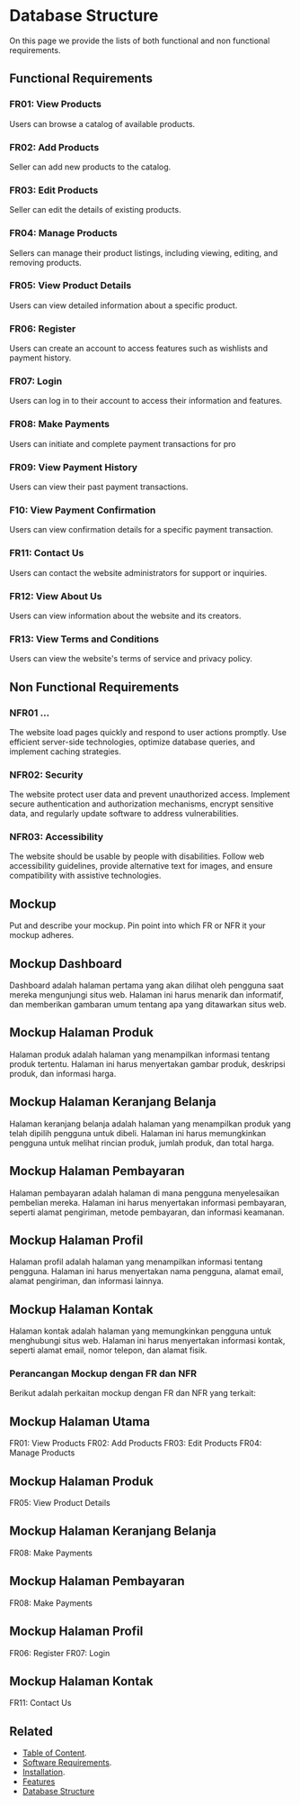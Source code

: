 # Database Structure

On this page we provide the lists of both functional and non functional requirements.

## Functional Requirements

### FR01: View Products

Users can browse a catalog of available products.

### FR02: Add Products

Seller can add new products to the catalog.

### FR03: Edit Products

Seller can edit the details of existing products.

### FR04: Manage Products

Sellers can manage their product listings, including viewing, editing, and removing products.

### FR05: View Product Details

Users can view detailed information about a specific product.

### FR06:  Register

Users can create an account to access features such as wishlists and payment history.

### FR07: Login
Users can log in to their account to access their information and features.

### FR08: Make Payments
Users can initiate and complete payment transactions for pro

### FR09: View Payment History
Users can view their past payment transactions.

### F10: View Payment Confirmation
Users can view confirmation details for a specific payment transaction.

### FR11: Contact Us
Users can contact the website administrators for support or inquiries.

### FR12: View About Us
Users can view information about the website and its creators.

### FR13: View Terms and Conditions
Users can view the website's terms of service and privacy policy.

## Non Functional Requirements

### NFR01 ...

The website load pages quickly and respond to user actions promptly. Use efficient server-side technologies, optimize database queries, and implement caching strategies.


### NFR02: Security

The website protect user data and prevent unauthorized access. Implement secure authentication and authorization mechanisms, encrypt sensitive data, and regularly update software to address vulnerabilities.

### NFR03: Accessibility

The website should be usable by people with disabilities. Follow web accessibility guidelines, provide alternative text for images, and ensure compatibility with assistive technologies.



## Mockup

Put and describe your mockup. Pin point into which FR or NFR it your mockup adheres.

## Mockup Dashboard

Dashboard adalah halaman pertama yang akan dilihat oleh pengguna saat mereka mengunjungi situs web. Halaman ini harus menarik dan informatif, dan memberikan gambaran umum tentang apa yang ditawarkan situs web.

## Mockup Halaman Produk

Halaman produk adalah halaman yang menampilkan informasi tentang produk tertentu. Halaman ini harus menyertakan gambar produk, deskripsi produk, dan informasi harga.

## Mockup Halaman Keranjang Belanja

Halaman keranjang belanja adalah halaman yang menampilkan produk yang telah dipilih pengguna untuk dibeli. Halaman ini harus memungkinkan pengguna untuk melihat rincian produk, jumlah produk, dan total harga.

## Mockup Halaman Pembayaran

Halaman pembayaran adalah halaman di mana pengguna menyelesaikan pembelian mereka. Halaman ini harus menyertakan informasi pembayaran, seperti alamat pengiriman, metode pembayaran, dan informasi keamanan.

## Mockup Halaman Profil

Halaman profil adalah halaman yang menampilkan informasi tentang pengguna. Halaman ini harus menyertakan nama pengguna, alamat email, alamat pengiriman, dan informasi lainnya.

## Mockup Halaman Kontak

Halaman kontak adalah halaman yang memungkinkan pengguna untuk menghubungi situs web. Halaman ini harus menyertakan informasi kontak, seperti alamat email, nomor telepon, dan alamat fisik.

### Perancangan Mockup dengan FR dan NFR

Berikut adalah perkaitan mockup dengan FR dan NFR yang terkait:

## Mockup Halaman Utama

FR01: View Products
FR02: Add Products
FR03: Edit Products
FR04: Manage Products

## Mockup Halaman Produk

FR05: View Product Details

## Mockup Halaman Keranjang Belanja

FR08: Make Payments

## Mockup Halaman Pembayaran

FR08: Make Payments

## Mockup Halaman Profil

FR06: Register
FR07: Login

## Mockup Halaman Kontak

FR11: Contact Us

## Related

+ [Table of Content](README.md).
+ [Software Requirements](Software-Requirements.md).
+ [Installation](Installation.md).
+ [Features](Features.md)
+ [Database Structure](Database-Structure.md)